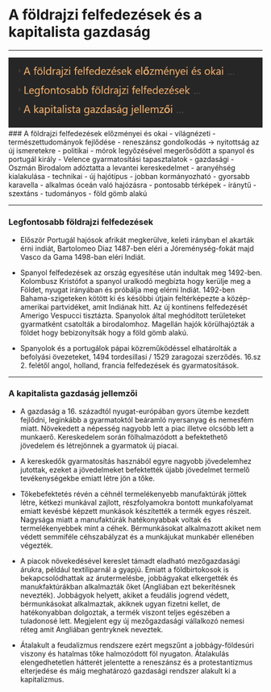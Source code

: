 # A földrajzi felfedezések és a kapitalista gazdaság
---
<img src="assets/FoldrajzifelfedezesekFocimek.png">
### A földrajzi felfedezések előzményei és okai
- világnézeti
	- természettudományok fejlődése
	- reneszánsz gondolkodás -> nyitottság az új ismeretekre
- politikai 
	- mórok legyőzésével megerősődött a spanyol és portugál király
	- Velence gyarmatosítási tapasztalatok
- gazdasági
	- Oszmán Birodalom adóztatta a levantei kereskedelmet
	- aranyéhség kialakulása
- technikai
	- új hajótípus
		- jobban kormányozható
		- gyorsabb karavella
			- alkalmas óceán való hajózásra
	- pontosabb térképek
	- íránytű
	- szextáns
- tudományos
	- föld gömb alakú

---

### Legfontosabb földrajzi felfedezések
- Először Portugál hajósok afrikát megkerülve, keleti irányban el akarták érni indiát, Bartolomeo Diaz 1487-ben eléri a Jóreménység-fokát majd Vasco da Gama 1498-ban eléri Indiát. 

- Spanyol felfedezések az ország egyesítése után indultak meg 1492-ben. Kolombusz Kristófot a spanyol uralkodó megbízta hogy kerülje meg a Földet, nyugat irányában és próbálja meg elérni Indiát. 1492-ben Bahama-szigeteken kötött ki és késöbbi útjain feltérképezte a közép-amerikai partvidéket, amit Indiának hitt. Az új kontinens felfedezését Amerigo Vespucci tisztázta. Spanyolok által meghódított területeket gyarmatként csatolták a birodalomhoz. Magellán hajók körülhajózták a földet hogy bebizonyítsák hogy a föld gömb alakú. 

- Spanyolok és a portugálok pápai közreműködéssel elhatárolták a befolyási övezeteket, 1494 tordesillasi / 1529 zaragozai szerződés. 16.sz 2. felétől angol, holland, francia felfedezések és gyarmatosítások.

---

### A kapitalista gazdaság jellemzői
- A gazdaság a 16. századtól nyugat-európában gyors ütembe kezdett fejlődni, leginkább a gyarmatoktól beáramló nyersanyag és nemesfém miatt. Növekedett a népesség nagyobb lett a piac illetve olcsóbb lett a munkaerő. Kereskedelem során fölhalmazódott a befektethető jövedelem és létrejönnek a gyarmatok új piacai.

- A kereskedők gyarmatosítás hasznából egyre nagyobb jövedelemhez jutottak, ezeket a jövedelmeket befektették újabb jövedelmet termelő tevékenységekbe emiatt létre jön a tőke. 

- Tőkebefektetés révén a céhnél termelékenyebb manufaktúrák jöttek létre, kétkezi munkával zajlott, részfolyamokra bontott munkafolyamat emiatt kevésbé képzett munkások készítették a termék egyes részeit. Nagysága miatt a manufaktúrák hatékonyabbak voltak és termelékenyebbek mint a céhek. Bérmunkásokat alkalmazott akiket nem védett semmiféle céhszabályzat és a munkájukat munkabér ellenében végezték.

- A piacok növekedésével kereslet támadt eladható mezőgazdasági árukra, például textiliparnál a gyapjú. Emiatt a földbirtokosok is bekapcsolódhattak az árutermelésbe, jobbágyakat elkergették és manukfaktúrákban alkalmazták őket (Angliában ezt bekerítésnek nevezték). Jobbágyok helyett, akiket a feudális jogrend védett, bérmunkásokat alkalmaztak, akiknek ugyan fizetni kellet, de hatékonyabban dolgoztak, a termék viszont teljes egészében a tuladonosé lett. Megjelent egy új mezőgazdasági vállalkozó nemesi réteg amit Angliában gentryknek neveztek. 

- Átalakult a feudalizmus rendszere ezért megszűnt a jobbágy-földesúri viszony és hatalmas tőke halmozódott föl nyugaton. Átalakulás elengedhetetlen hátterét jelentette a  reneszánsz és a protestantizmus elterjedése és máig meghatározó gazdasági rendszer alakult ki a kapitalizmus.
